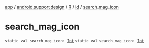 [app](../../../index.md) / [android.support.design](../../index.md) / [R](../index.md) / [id](index.md) / [search_mag_icon](./search_mag_icon.md)

# search_mag_icon

`static val search_mag_icon: `[`Int`](https://kotlinlang.org/api/latest/jvm/stdlib/kotlin/-int/index.html)
`static val search_mag_icon: `[`Int`](https://kotlinlang.org/api/latest/jvm/stdlib/kotlin/-int/index.html)
